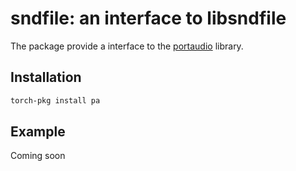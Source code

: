 # sndfile: an interface to libsndfile

The package provide a interface to the [portaudio](http://portaudio.com) library.

## Installation

``` sh
torch-pkg install pa
```

## Example

Coming soon
